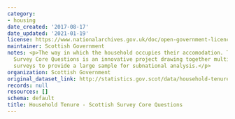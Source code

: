 ```yaml
---
category:
- housing
date_created: '2017-08-17'
date_updated: '2021-01-19'
license: https://www.nationalarchives.gov.uk/doc/open-government-licence/version/3/
maintainer: Scottish Government
notes: <p>The way in which the household occupies their accomodation. The Scottish
  Survey Core Questions is an innovative project drawing together multiple household
  surveys to provide a large sample for subnational analysis.</p>
organization: Scottish Government
original_dataset_link: http://statistics.gov.scot/data/household-tenure-sscq
records: null
resources: []
schema: default
title: Household Tenure - Scottish Survey Core Questions
---
```

